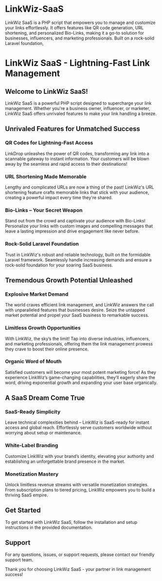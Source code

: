 # LinkWiz-SaaS
LinkWiz SaaS is a PHP script that empowers you to manage and customize your links effortlessly. It offers features like QR code generation, URL shortening, and personalized Bio-Links, making it a go-to solution for businesses, influencers, and marketing professionals. Built on a rock-solid Laravel foundation,

# LinkWiz SaaS - Lightning-Fast Link Management

## Welcome to LinkWiz SaaS!

LinkWiz SaaS is a powerful PHP script designed to supercharge your link management. Whether you're a business owner, influencer, or marketer, LinkWiz SaaS offers unrivaled features to make your link handling a breeze.


## Unrivaled Features for Unmatched Success

### QR Codes for Lightning-Fast Access

LinkDrop unleashes the power of QR codes, transforming any link into a scannable gateway to instant information. Your customers will be blown away by the seamless and rapid access to their destinations!

### URL Shortening Made Memorable

Lengthy and complicated URLs are now a thing of the past! LinkWiz's URL shortening feature crafts memorable links that stick with your audience, creating a powerful impact every time they're shared.

### Bio-Links – Your Secret Weapon

Stand out from the crowd and captivate your audience with Bio-Links! Personalize your links with custom images and compelling messages that leave a lasting impression and drive engagement like never before.

### Rock-Solid Laravel Foundation

Trust in LinkWiz's robust and reliable technology, built on the formidable Laravel framework. Seamlessly handle increasing demands and ensure a rock-solid foundation for your soaring SaaS business.

## Tremendous Growth Potential Unleashed

### Explosive Market Demand

The world craves efficient link management, and LinkWiz answers the call with unparalleled features that businesses desire. Seize the untapped market potential and propel your SaaS business to remarkable success.

### Limitless Growth Opportunities

With LinkWiz, the sky’s the limit! Tap into diverse industries, influencers, and marketing professionals, offering them the link management prowess they crave to boost their online presence.

### Organic Word of Mouth

Satisfied customers will become your most potent marketing force! As they experience LinkWiz’s game-changing capabilities, they’ll eagerly share the word, driving exponential growth and expanding your user base organically.

## A SaaS Dream Come True

### SaaS-Ready Simplicity

Leave technical complexities behind – LinkWiz is SaaS-ready for instant access and global reach. Effortlessly serve customers worldwide without worrying about setup or maintenance.

### White-Label Branding

Customize LinkWiz with your brand’s identity, elevating your authority and establishing an unforgettable brand presence in the market.

### Monetization Mastery

Unlock limitless revenue streams with versatile monetization strategies. From subscription plans to tiered pricing, LinkWiz empowers you to build a thriving SaaS empire.

## Get Started

To get started with LinkWiz SaaS, follow the installation and setup instructions in the provided documentation.

## Support

For any questions, issues, or support requests, please contact our friendly support team.

Thank you for choosing LinkWiz SaaS - your partner in link management success!


